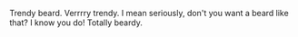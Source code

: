 Trendy beard. Verrrry trendy. I mean seriously, don't you want a beard like that? I know you do! Totally beardy.